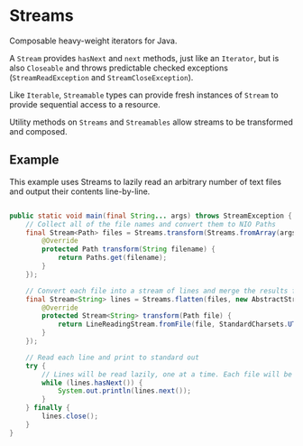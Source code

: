 Streams
=======

Composable heavy-weight iterators for Java.

A `Stream` provides `hasNext` and `next` methods, just like an `Iterator`, but is also `Closeable` and throws predictable checked exceptions (`StreamReadException` and `StreamCloseException`).

Like `Iterable`, `Streamable` types can provide fresh instances of `Stream` to provide sequential access to a resource.

Utility methods on `Streams` and `Streamables` allow streams to be transformed and composed.

Example
-------

This example uses Streams to lazily read an arbitrary number of text files and output their contents line-by-line.

```java

public static void main(final String... args) throws StreamException {
    // Collect all of the file names and convert them to NIO Paths
    final Stream<Path> files = Streams.transform(Streams.fromArray(args), new AbstractStreamTransform<String, Path>() {
        @Override
        protected Path transform(String filename) {
            return Paths.get(filename);
        }
    });

    // Convert each file into a stream of lines and merge the results for all files into a single stream
    final Stream<String> lines = Streams.flatten(files, new AbstractStreamTransform<Path, Stream<String>>() {
        @Override
        protected Stream<String> transform(Path file) {
            return LineReadingStream.fromFile(file, StandardCharsets.UTF_8);
        }
    });

    // Read each line and print to standard out
    try {
        // Lines will be read lazily, one at a time. Each file will be properly closed before reading the next one.
        while (lines.hasNext()) {
            System.out.println(lines.next());
        }
    } finally {
        lines.close();
    }
}

```
